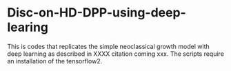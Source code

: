 # Disc-on-HD-DPP-using-deep-learing
This is codes that replicates the simple neoclassical growth model with deep learning as described in XXXX citation coming xxx. The scripts require an installation of the tensorflow2.
